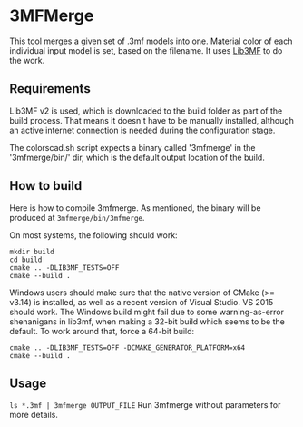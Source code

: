 3MFMerge
========
This tool merges a given set of .3mf models into one.
Material color of each individual input model is set, based on the filename.
It uses [Lib3MF](https://github.com/3MFConsortium/lib3mf) to do the work.

Requirements
------------
Lib3MF v2 is used, which is downloaded to the build folder as part of the build process.
That means it doesn't have to be manually installed,
although an active internet connection is needed during the configuration stage.

The colorscad.sh script expects a binary called '3mfmerge' in the '3mfmerge/bin/' dir,
which is the default output location of the build.

How to build
------------
Here is how to compile 3mfmerge. As mentioned, the binary will be produced at ```3mfmerge/bin/3mfmerge```.

On most systems, the following should work:
```
mkdir build
cd build
cmake .. -DLIB3MF_TESTS=OFF
cmake --build .
```
Windows users should make sure that the native version of CMake (>= v3.14) is installed,
as well as a recent version of Visual Studio. VS 2015 should work.
The Windows build might fail due to some warning-as-error shenanigans in lib3mf,
when making a 32-bit build which seems to be the default.
To work around that, force a 64-bit build:
```
cmake .. -DLIB3MF_TESTS=OFF -DCMAKE_GENERATOR_PLATFORM=x64
cmake --build .
```

Usage
-----
```ls *.3mf | 3mfmerge OUTPUT_FILE```
Run 3mfmerge without parameters for more details.
